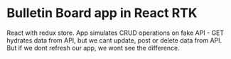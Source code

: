 # Bulletin Board app in React RTK

React with redux store. App simulates CRUD operations on fake API - GET hydrates data from API, but we cant update, post or delete data from API. But if we dont refresh our app, we wont see the difference.
